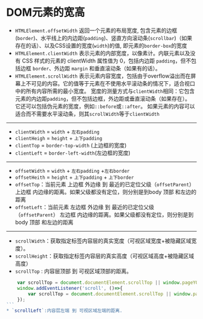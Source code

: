# DOM元素的宽高

- `HTMLElement.offsetWidth` 返回一个元素的布局宽度, 包含元素的边框(`border`)、水平线上的内边距(`padding`)、竖直方向滚动条(`scrollbar`)（如果存在的话）、以及CSS设置的宽度(`width`)的值, 即元素的`border-box`的宽度
- `HTMLElement.clientWidth`  表示元素的内部宽度，以像素计。内联元素以及没有 CSS 样式的元素的 clientWidth 属性值为 0，包括内边距 `padding`，但不包括边框 `border`、外边距 `margin` 和垂直滚动条（如果有的话）。
- `HTMLElement.scrollWidth` 表示元素内容宽度，包括由于overflow溢出而在屏幕上不可见的内容。它的值等于元素在不使用水平滚动条的情况下，适合视口中的所有内容所需的最小宽度。 宽度的测量方式与`clientWidth`相同：它包含元素的内边距`padding`，但不包括边框，外边距或垂直滚动条（如果存在）。 它还可以包括伪元素的宽度，例如`::before`或`::after`。 如果元素的内容可以适合而不需要水平滚动条，则其`scrollWidth`等于`clientWidth`
 

---

* `clientWidth` = `width` + `左右padding`
* `clientHeigh` = `height` + `上下padding` 
* `clientTop` = `border-top-width` (上边框的宽度)
* `clientLeft` = `border-left-width`(左边框的宽度)

---

* `offsetWidth` = `width` + `左右padding` +`左右border`
* `offsetHeith` = `height` + `上下padding` + `上下border`
* `offsetTop`：当前元素 上边框 外边缘 到 最近的已定位父级（`offsetParent`） 上边框 内边缘的距离。如果父级都没有定位，则分别是到body 顶部 和左边的距离
* `offsetLeft`：当前元素 左边框 外边缘 到 最近的已定位父级（`offsetParent`） 左边框 内边缘的距离。如果父级都没有定位，则分别是到body 顶部 和左边的距离

---

* `scrollWidth`：获取指定标签内容层的真实宽度（可视区域宽度+被隐藏区域宽度）。
* `scrollHeight`：获取指定标签内容层的真实高度（可视区域高度+被隐藏区域高度）
* `scrollTop` : 内容层顶部 到 可视区域顶部的距离。
```js
    var scrollTop = document.documentElement.scrollTop || window.pageYOffset || document.body.scrollTop;
    window.addEventListener('scroll', ()=>{
        var scrollTop = document.documentElement.scrollTop || window.pageYOffset || document.body.scrollTop;
    });
```        
* `scrollLeft`:内容层左端 到 可视区域左端的距离. 